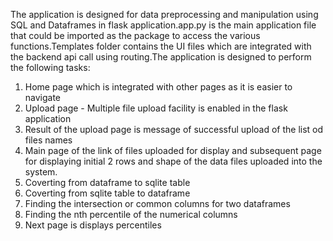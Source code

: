 
The application is designed for data preprocessing and manipulation using SQL and Dataframes in flask application.app.py is the main application file that could be imported as the package to access the various functions.Templates folder contains the UI files which are integrated with the backend api call using routing.The application is designed to perform the following tasks:
1. Home page which is integrated with other pages as it is easier to navigate
2. Upload page - Multiple file upload facility is enabled in the flask application
3. Result of the upload page is message of successful upload of the list od files names
4. Main page of the link of files uploaded for display and subsequent page for displaying initial 2 rows and shape of the data files uploaded into the system.
6. Coverting from dataframe to sqlite table
7. Coverting from sqlite table to dataframe
8. Finding the intersection or common columns for two dataframes
9. Finding the nth percentile of the numerical columns
10. Next page is displays percentiles

